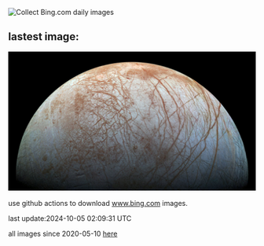 ![Collect Bing.com daily images](https://github.com/counter2015/bing-daily-images/workflows/Collect%20Bing.com%20daily%20images/badge.svg)
## lastest image:
![](images/img.jpg)

use github actions to download www.bing.com images.

last update:2024-10-05 02:09:31 UTC

all images since 2020-05-10 [here](https://github.com/counter2015/bing-daily-images/tree/master/images) 
